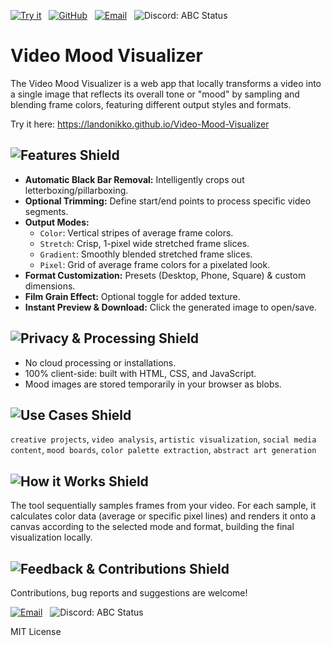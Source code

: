 [![Try it][demo-shield]][demo-url]   [![GitHub][github-shield]][github-url]   [![Email][gmail-shield]][gmail-url]   ![Discord: ABC Status][discord-shield-static]

[demo-shield]: https://img.shields.io/badge/Try_it-0b0b0b?style=for-the-badge&color=0b0b0b
[demo-url]: URL

[github-shield]: https://img.shields.io/badge/GitHub-5f43f2?style=for-the-badge&color=0b0b0b&logo=github&logoColor=5f43f2
[github-url]: URL

[gmail-shield]: https://img.shields.io/badge/Email-5f43f2?style=for-the-badge&color=0b0b0b&logo=gmail&logoColor=5f43f2
[gmail-url]: URL

[discord-shield-static]: https://img.shields.io/badge/Discord-landomrandom-5f43f2?style=for-the-badge&labelColor=0b0b0b&messageColor=e0e6f7&logo=discord&logoColor=5f43f2

# Video Mood Visualizer

The Video Mood Visualizer is a web app that locally transforms a video into a single image that reflects its overall tone or "mood" by sampling and blending frame colors, featuring different output styles and formats.

Try it here: https://landonikko.github.io/Video-Mood-Visualizer

## ![Features Shield][features-shield]

- **Automatic Black Bar Removal:** Intelligently crops out letterboxing/pillarboxing.
- **Optional Trimming:** Define start/end points to process specific video segments.
- **Output Modes:**
    - `Color`: Vertical stripes of average frame colors.
    - `Stretch`: Crisp, 1-pixel wide stretched frame slices.
    - `Gradient`: Smoothly blended stretched frame slices.
    - `Pixel`: Grid of average frame colors for a pixelated look.
- **Format Customization:** Presets (Desktop, Phone, Square) & custom dimensions.
- **Film Grain Effect:** Optional toggle for added texture.
- **Instant Preview & Download:** Click the generated image to open/save.

[features-shield]: https://img.shields.io/badge/Features-5f43f2?style=for-the-badge&color=0b0b0b

## ![Privacy & Processing Shield][processing-shield]

- No cloud processing or installations.
- 100% client-side: built with HTML, CSS, and JavaScript.
- Mood images are stored temporarily in your browser as blobs.

[processing-shield]: https://img.shields.io/badge/Privacy%20&%20Processing-5f43f2?style=for-the-badge&color=0b0b0b

## ![Use Cases Shield][use-cases-shield]

`creative projects`, `video analysis`, `artistic visualization`, `social media content`, `mood boards`, `color palette extraction`, `abstract art generation`

[use-cases-shield]: https://img.shields.io/badge/Use_Cases-5f43f2?style=for-the-badge&color=0b0b0b

## ![How it Works Shield][how-it-works-shield]

The tool sequentially samples frames from your video. For each sample, it calculates color data (average or specific pixel lines) and renders it onto a canvas according to the selected mode and format, building the final visualization locally.

[how-it-works-shield]: https://img.shields.io/badge/How_it_Works-5f43f2?style=for-the-badge&color=0b0b0b

<!-- Optional: Add a Demo video like in the example if you have one -->
<!--
## ![Demo Shield][demo-section-shield]

<video src="URL_TO_YOUR_DEMO_VIDEO" controls width="600"></video>

[demo-section-shield]: https://img.shields.io/badge/Demo-00c6ff?style=for-the-badge&color=121727
-->

## ![Feedback & Contributions Shield][feedback-shield]

Contributions, bug reports and suggestions are welcome!

[![Email][gmail-shield]][gmail-url]   ![Discord: ABC Status][discord-shield-static] <!-- Update or remove Discord -->

[feedback-shield]: https://img.shields.io/badge/Feedback%20&%20Contribute-242c44?style=for-the-badge&color=121727&logo=github&logoColor=5f43f2

MIT License

